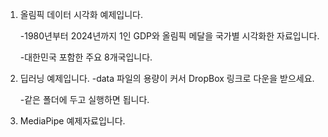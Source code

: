 1. 올림픽 데이터 시각화 예제입니다.

   -1980년부터 2024년까지 1인 GDP와 올림픽 메달을 국가별 시각화한 자료입니다.
   
   -대한민국 포함한 주요 8개국입니다.


3. 딥러닝 예제입니다.
   -data 파일의 용량이 커서 DropBox 링크로 다운을 받으세요.
   
   -같은 폴더에 두고 실행하면 됩니다.

5. MediaPipe 예제자료입니다.

